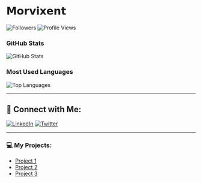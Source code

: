 # **𝗠𝗼𝗿𝘃𝗶𝘅𝗲𝗻𝘁**




![Followers](https://img.shields.io/github/followers/[Morvixent]?style=social)
![Profile Views](https://komarev.com/ghpvc/?username=[Morvixent]&color=darkblue)

### GitHub Stats

![GitHub Stats](https://github-readme-stats.vercel.app/api?username=[YourUsername]&count_private=true&show_icons=true&hide_title=true&theme=dark)

### Most Used Languages

![Top Languages](https://github-readme-stats.vercel.app/api/top-langs/?username=[YourUsername]&langs_count=10&layout=compact&theme=dark)

---

## 🔗 **Connect with Me:**

[![LinkedIn](https://img.shields.io/badge/LinkedIn-%230077B5.svg?style=social&logo=linkedin&logoColor=white)](https://www.linkedin.com/in/[YourLinkedInUsername])
[![Twitter](https://img.shields.io/badge/Twitter-%231DA1F2.svg?style=social&logo=twitter&logoColor=white)](https://twitter.com/[YourTwitterUsername])

---

### 💻 My Projects:
- [Project 1](Link-to-your-project)
- [Project 2](Link-to-your-project)
- [Project 3](Link-to-your-project)




